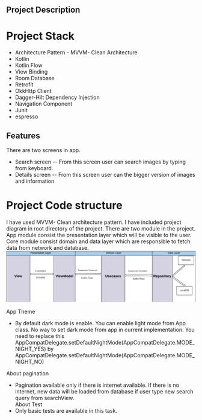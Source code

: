 ## Project Description

# Project Stack

- Architecture Pattern - MVVM- Clean Architecture
- Kotlin
- Kotlin Flow
- View Binding
- Room Database
- Retrofit
- OkkHttp Client
- Dagger-Hilt Dependency Injection
- Navigation Component
- Junit
- espresso

## Features

There are two screens in app.

- Search screen -- From this screen user can search images by typing from keyboard.
- Details screen -- From this screen user can the bigger version of images and information

# Project Code structure

I have used MVVM- Clean architecture pattern. I have included project diagram in root directory of
the project. There are two module in the project. App module consist the presentation layer which
will be visible to the user. Core module consist domain and data layer which are responsible to
fetch data from network and database.
![](project_architecture_diagram.png)

App Theme

- By default dark mode is enable. You can enable light mode from App class. No way to set dark mode
  from app in current implementation. You need to replace this
  AppCompatDelegate.setDefaultNightMode(AppCompatDelegate.MODE_NIGHT_YES)
  by AppCompatDelegate.setDefaultNightMode(AppCompatDelegate.MODE_NIGHT_NO)

About pagination

- Pagination available only if there is internet available. If there is no internet, new data will
  be loaded from database if user type new search query from searchView.  
  About Test
- Only basic tests are available in this task.

 
 

 
 
 
 
 
 
 
 

 